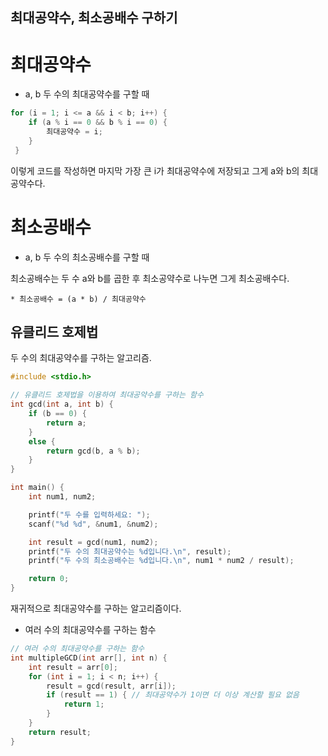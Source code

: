 ## 최대공약수, 최소공배수 구하기

# 최대공약수
* a, b 두 수의 최대공약수를 구할 때
```C
for (i = 1; i <= a && i < b; i++) {
    if (a % i == 0 && b % i == 0) {
        최대공약수 = i;
    }
 }  
```
이렇게 코드를 작성하면 마지막 가장 큰 i가 최대공약수에 저장되고 그게 a와 b의 최대공약수다.

# 최소공배수
* a, b 두 수의 최소공배수를 구할 때

최소공배수는 두 수 a와 b를 곱한 후 최소공약수로 나누면 그게 최소공배수다.

    * 최소공배수 = (a * b) / 최대공약수


## 유클리드 호제법
두 수의 최대공약수를 구하는 알고리즘.
```C
#include <stdio.h>

// 유클리드 호제법을 이용하여 최대공약수를 구하는 함수
int gcd(int a, int b) {
    if (b == 0) {
        return a;
    }
    else {
        return gcd(b, a % b);
    }
}

int main() {
    int num1, num2;

    printf("두 수를 입력하세요: ");
    scanf("%d %d", &num1, &num2);

    int result = gcd(num1, num2);
    printf("두 수의 최대공약수는 %d입니다.\n", result);
    printf("두 수의 최소공배수는 %d입니다.\n", num1 * num2 / result);

    return 0;
}
```
재귀적으로 최대공약수를 구하는 알고리즘이다.

+ 여러 수의 최대공약수를 구하는 함수
```C
// 여러 수의 최대공약수를 구하는 함수
int multipleGCD(int arr[], int n) {
    int result = arr[0];
    for (int i = 1; i < n; i++) {
        result = gcd(result, arr[i]);
        if (result == 1) { // 최대공약수가 1이면 더 이상 계산할 필요 없음
            return 1;
        }
    }
    return result;
}
```